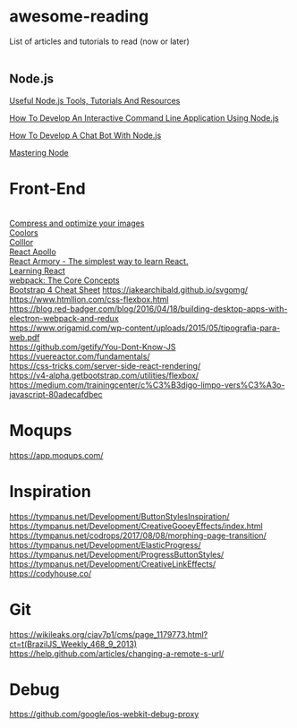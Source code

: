 # awesome-reading
List of articles and tutorials to read (now or later)
<br><br>
<h2>Node.js</h2>

[Useful Node.js Tools, Tutorials And Resources](https://www.smashingmagazine.com/2011/09/useful-node-js-tools-tutorials-and-resources/)

[How To Develop An Interactive Command Line Application Using Node.js](https://www.smashingmagazine.com/2017/03/interactive-command-line-application-node-js/)

[How To Develop A Chat Bot With Node.js](https://www.smashingmagazine.com/2016/10/how-to-develop-a-chat-bot-with-node-js/)

[Mastering Node](http://visionmedia.github.io/masteringnode/)

# Front-End
<br>[Compress and optimize your images](https://compressor.io/compress)
<br>[Coolors](https://coolors.co/)
<br>[Colllor](http://colllor.com)
<br>[React Apollo](http://dev.apollodata.com/react/)
<br>[React Armory - The simplest way to learn React.](https://reactarmory.com)
<br>[Learning React](http://www.react.express)
<br>[webpack: The Core Concepts](http://webpack.academy/p/the-core-concepts)
<br>[Bootstrap 4 Cheat Sheet](https://hackerthemes.com/bootstrap-cheatsheet/)
https://jakearchibald.github.io/svgomg/ <br>
https://www.htmllion.com/css-flexbox.html <br>
https://blog.red-badger.com/blog/2016/04/18/building-desktop-apps-with-electron-webpack-and-redux <br>
https://www.origamid.com/wp-content/uploads/2015/05/tipografia-para-web.pdf <br>
https://github.com/getify/You-Dont-Know-JS <br>
https://vuereactor.com/fundamentals/ <br>
https://css-tricks.com/server-side-react-rendering/ <br>
https://v4-alpha.getbootstrap.com/utilities/flexbox/ <br>
https://medium.com/trainingcenter/c%C3%B3digo-limpo-vers%C3%A3o-javascript-80adecafdbec

# Moqups
https://app.moqups.com/

# Inspiration
https://tympanus.net/Development/ButtonStylesInspiration/
https://tympanus.net/Development/CreativeGooeyEffects/index.html
https://tympanus.net/codrops/2017/08/08/morphing-page-transition/
https://tympanus.net/Development/ElasticProgress/
https://tympanus.net/Development/ProgressButtonStyles/
https://tympanus.net/Development/CreativeLinkEffects/
https://codyhouse.co/

# Git
https://wikileaks.org/ciav7p1/cms/page_1179773.html?ct=t(BrazilJS_Weekly_468_9_2013) <br>
https://help.github.com/articles/changing-a-remote-s-url/

# Debug
https://github.com/google/ios-webkit-debug-proxy

